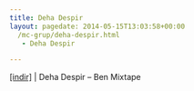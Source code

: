 ```yaml
---
title: Deha Despir
layout: pagedate: 2014-05-15T13:03:58+00:00
  /mc-grup/deha-despir.html
   - Deha Despir

---
```

<a href="https://cloud.mail.ru/public/d0c7cc539147/Deha%20Despir%20-%20Ben%20%5BMixtape%5D" target="_blank">[indir]</a> | Deha Despir &#8211; Ben Mixtape